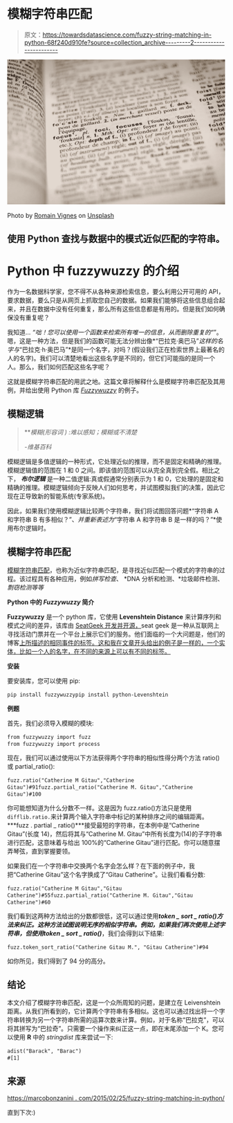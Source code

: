 # 模糊字符串匹配

> 原文：<https://towardsdatascience.com/fuzzy-string-matching-in-python-68f240d910fe?source=collection_archive---------2----------------------->

![](img/aee8381919d69250c57cf37ba80080e3.png)

Photo by [Romain Vignes](https://unsplash.com/@rvignes?utm_source=unsplash&utm_medium=referral&utm_content=creditCopyText) on [Unsplash](https://unsplash.com/s/photos/text?utm_source=unsplash&utm_medium=referral&utm_content=creditCopyText)

## 使用 Python 查找与数据中的模式近似匹配的字符串。

# Python 中 fuzzywuzzy 的介绍

作为一名数据科学家，您不得不从各种来源检索信息，要么利用公开可用的 API，要求数据，要么只是从网页上抓取您自己的数据。如果我们能够将这些信息组合起来，并且在数据中没有任何重复，那么所有这些信息都是有用的。但是我们如何确保没有重复呢？

我知道… *“咄！您可以使用一个函数来检索所有唯一的信息，从而删除重复的“*”。嗯，这是一种方法，但是我们的函数可能无法分辨出像*“巴拉克·奥巴马”*这样的名字与*“巴拉克·h·奥巴马”*是同一个名字，对吗？(假设我们正在检索世界上最著名的人的名字)。我们可以清楚地看出这些名字是不同的，但它们可能指的是同一个人。那么，我们如何匹配这些名字呢？

这就是模糊字符串匹配的用武之地。这篇文章将解释什么是模糊字符串匹配及其用例，并给出使用 Python 库 [*Fuzzywuzzy*](https://pypi.python.org/pypi/fuzzywuzzy) 的例子。

## 模糊逻辑

> ***模糊(*形容词 *)*** *:难以感知；模糊或不清楚*
> 
> *-维基百科*

模糊逻辑是多值逻辑的一种形式，它处理近似的推理，而不是固定和精确的推理。模糊逻辑值的范围在 1 和 0 之间。即该值的范围可以从完全真到完全假。相比之下， ***布尔逻辑*** 是一种二值逻辑:真或假通常分别表示为 1 和 0，它处理的是固定和精确的推理。模糊逻辑倾向于反映人们如何思考，并试图模拟我们的决策，因此它现在正导致新的智能系统(专家系统)。

因此，如果我们使用模糊逻辑比较两个字符串，我们将试图回答问题*“字符串 A 和字符串 B 有多相似？”、*并重新表述为*“字符串 A 和字符串 B 是一样的吗？”*使用布尔逻辑时。

## 模糊字符串匹配

[模糊字符串匹配](https://en.wikipedia.org/wiki/Approximate_string_matching)，也称为近似字符串匹配，是寻找近似匹配一个模式的字符串的过程。该过程具有各种应用，例如*拼写检查*、 *DNA 分析和检测、*垃圾邮件检测、*剽窃检测等等*

**Python 中的 *Fuzzywuzzy* 简介**

**Fuzzywuzzy** 是一个 python 库，它使用 **Levenshtein Distance** 来计算序列和模式之间的差异，该库由 [SeatGeek 开发并开源，](https://seatgeek.com/)seat geek 是一种从互联网上寻找活动门票并在一个平台上展示它们的服务。他们面临的一个大问题是，他们的博客[上所描述的相同事件的标签。这和我在文章开头给出的例子是一样的，一个实体，比如一个人的名字，在不同的来源上可以有不同的标签。](http://chairnerd.seatgeek.com/fuzzywuzzy-fuzzy-string-matching-in-python/)

**安装**

要安装库，您可以使用 pip:

```
pip install fuzzywuzzypip install python-Levenshtein
```

**例题**

首先，我们必须导入模糊的模块:

```
from fuzzywuzzy import fuzz
from fuzzywuzzy import process
```

现在，我们可以通过使用以下方法获得两个字符串的相似性得分两个方法 ratio()或 partial_ratio():

```
fuzz.ratio("Catherine M Gitau","Catherine Gitau")#91fuzz.partial_ratio("Catherine M. Gitau","Catherine Gitau")#100
```

你可能想知道为什么分数不一样。这是因为 fuzz.ratio()方法只是使用`difflib.ratio.`来计算两个输入字符串中标记的某种排序之间的编辑距离。***fuzz . partial _ ratio()***接受最短的字符串，在本例中是“Catherine Gitau”(长度 14)，然后将其与“Catherine M. Gitau”中所有长度为(14)的子字符串进行匹配，这意味着与给出 100%的“Catherine Gitau”进行匹配。你可以随意摆弄琴弦，直到掌握要领。

如果我们在一个字符串中交换两个名字会怎么样？在下面的例子中，我把“Catherine Gitau”这个名字换成了“Gitau Catherine”。让我们看看分数:

```
fuzz.ratio("Catherine M Gitau","Gitau Catherine")#55fuzz.partial_ratio("Catherine M. Gitau","Gitau Catherine")#60
```

我们看到这两种方法给出的分数都很低，这可以通过使用***token _ sort _ ratio()***方法来纠正。这种方法试图说明无序的相似字符串。例如，如果我们再次使用上述字符串，但使用***token _ sort _ ratio()***，我们会得到以下结果:

```
fuzz.token_sort_ratio("Catherine Gitau M.", "Gitau Catherine")#94
```

如你所见，我们得到了 94 分的高分。

## 结论

本文介绍了模糊字符串匹配，这是一个众所周知的问题，是建立在 Leivenshtein 距离。从我们所看到的，它计算两个字符串有多相似。这也可以通过找出将一个字符串转换为另一个字符串所需的运算次数来计算。例如，对于名称“巴拉克”，可以将其拼写为“巴拉奇”。只需要一个操作来纠正这一点，即在末尾添加一个 K。您可以使用 **R** 中的 *stringdist* 库来尝试一下:

```
adist("Barack", "Barac")
#[1]
```

## 来源

[https://marcobonzanini . com/2015/02/25/fuzzy-string-matching-in-python/](https://marcobonzanini.com/2015/02/25/fuzzy-string-matching-in-python/)

直到下次:)